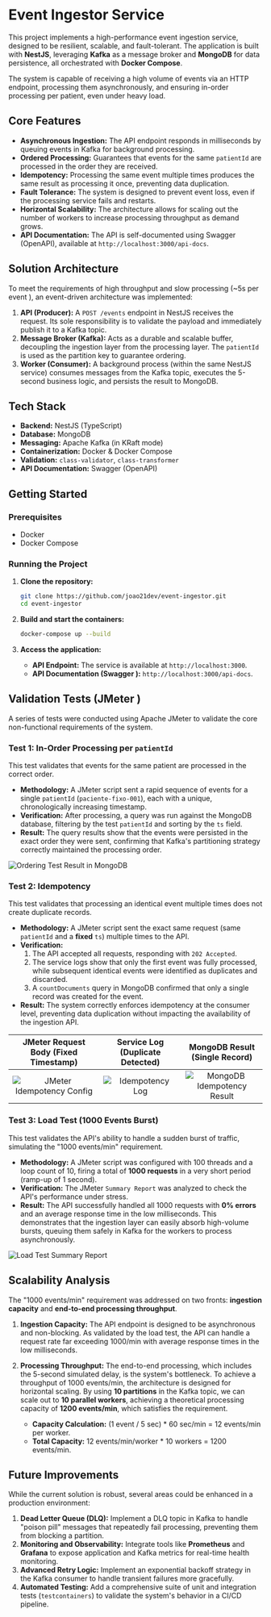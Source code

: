 # Event Ingestor Service

This project implements a high-performance event ingestion service, designed to be resilient, scalable, and fault-tolerant. The application is built with **NestJS**, leveraging **Kafka** as a message broker and **MongoDB** for data persistence, all orchestrated with **Docker Compose**.

The system is capable of receiving a high volume of events via an HTTP endpoint, processing them asynchronously, and ensuring in-order processing per patient, even under heavy load.

## Core Features

*   **Asynchronous Ingestion:** The API endpoint responds in milliseconds by queuing events in Kafka for background processing.
*   **Ordered Processing:** Guarantees that events for the same `patientId` are processed in the order they are received.
*   **Idempotency:** Processing the same event multiple times produces the same result as processing it once, preventing data duplication.
*   **Fault Tolerance:** The system is designed to prevent event loss, even if the processing service fails and restarts.
*   **Horizontal Scalability:** The architecture allows for scaling out the number of workers to increase processing throughput as demand grows.
*   **API Documentation:** The API is self-documented using Swagger (OpenAPI), available at `http://localhost:3000/api-docs`.

## Solution Architecture

To meet the requirements of high throughput and slow processing (~5s per event ), an event-driven architecture was implemented:

1.  **API (Producer):** A `POST /events` endpoint in NestJS receives the request. Its sole responsibility is to validate the payload and immediately publish it to a Kafka topic.
2.  **Message Broker (Kafka):** Acts as a durable and scalable buffer, decoupling the ingestion layer from the processing layer. The `patientId` is used as the partition key to guarantee ordering.
3.  **Worker (Consumer):** A background process (within the same NestJS service) consumes messages from the Kafka topic, executes the 5-second business logic, and persists the result to MongoDB.


## Tech Stack

*   **Backend:** NestJS (TypeScript)
*   **Database:** MongoDB
*   **Messaging:** Apache Kafka (in KRaft mode)
*   **Containerization:** Docker & Docker Compose
*   **Validation:** `class-validator`, `class-transformer`
*   **API Documentation:** Swagger (OpenAPI)

## Getting Started

### Prerequisites

*   Docker
*   Docker Compose

### Running the Project

1.  **Clone the repository:**
    ```bash
    git clone https://github.com/joao21dev/event-ingestor.git
    cd event-ingestor
    ```

2.  **Build and start the containers:**
    ```bash
    docker-compose up --build
    ```

3.  **Access the application:**
    *   **API Endpoint:** The service is available at `http://localhost:3000`.
    *   **API Documentation (Swagger ):** `http://localhost:3000/api-docs`.

## Validation Tests (JMeter )

A series of tests were conducted using Apache JMeter to validate the core non-functional requirements of the system.

### Test 1: In-Order Processing per `patientId`

This test validates that events for the same patient are processed in the correct order.

*   **Methodology:** A JMeter script sent a rapid sequence of events for a single `patientId` (`paciente-fixo-001`), each with a unique, chronologically increasing timestamp.
*   **Verification:** After processing, a query was run against the MongoDB database, filtering by the test `patientId` and sorting by the `ts` field.
*   **Result:** The query results show that the events were persisted in the exact order they were sent, confirming that Kafka's partitioning strategy correctly maintained the processing order.

![Ordering Test Result in MongoDB](./docs/images/test-result-ordering.png)

### Test 2: Idempotency

This test validates that processing an identical event multiple times does not create duplicate records.

*   **Methodology:** A JMeter script sent the exact same request (same `patientId` and a **fixed** `ts`) multiple times to the API.
*   **Verification:**
    1.  The API accepted all requests, responding with `202 Accepted`.
    2.  The service logs show that only the first event was fully processed, while subsequent identical events were identified as duplicates and discarded.
    3.  A `countDocuments` query in MongoDB confirmed that only a single record was created for the event.
*   **Result:** The system correctly enforces idempotency at the consumer level, preventing data duplication without impacting the availability of the ingestion API.

| JMeter Request Body (Fixed Timestamp) | Service Log (Duplicate Detected) |  MongoDB Result (Single Record)  |
| :---: | :---: |:--------------------------------:|
| ![JMeter Idempotency Config](./docs/images/test-config-idempotency-jmeter.png) | ![Idempotency Log](./docs/images/test-log-idempotency.png) | ![MongoDB Idempotency Result](./docs/images/test-result-idempotency-mongo.png)  |

### Test 3: Load Test (1000 Events Burst)

This test validates the API's ability to handle a sudden burst of traffic, simulating the "1000 events/min" requirement.

*   **Methodology:** A JMeter script was configured with 100 threads and a loop count of 10, firing a total of **1000 requests** in a very short period (ramp-up of 1 second).
*   **Verification:** The JMeter `Summary Report` was analyzed to check the API's performance under stress.
*   **Result:** The API successfully handled all 1000 requests with **0% errors** and an average response time in the low milliseconds. This demonstrates that the ingestion layer can easily absorb high-volume bursts, queuing them safely in Kafka for the workers to process asynchronously.

![Load Test Summary Report](./docs/images/test-result-load-summary.png)

## Scalability Analysis

The "1000 events/min" requirement was addressed on two fronts: **ingestion capacity** and **end-to-end processing throughput**.

1.  **Ingestion Capacity:** The API endpoint is designed to be asynchronous and non-blocking. As validated by the load test, the API can handle a request rate far exceeding 1000/min with average response times in the low milliseconds.

2.  **Processing Throughput:** The end-to-end processing, which includes the 5-second simulated delay, is the system's bottleneck. To achieve a throughput of 1000 events/min, the architecture is designed for horizontal scaling. By using **10 partitions** in the Kafka topic, we can scale out to **10 parallel workers**, achieving a theoretical processing capacity of **1200 events/min**, which satisfies the requirement.

    *   **Capacity Calculation:** (1 event / 5 sec) * 60 sec/min = 12 events/min per worker.
    *   **Total Capacity:** 12 events/min/worker * 10 workers = 1200 events/min.

## Future Improvements

While the current solution is robust, several areas could be enhanced in a production environment:

1.  **Dead Letter Queue (DLQ):** Implement a DLQ topic in Kafka to handle "poison pill" messages that repeatedly fail processing, preventing them from blocking a partition.
2.  **Monitoring and Observability:** Integrate tools like **Prometheus** and **Grafana** to expose application and Kafka metrics for real-time health monitoring.
3.  **Advanced Retry Logic:** Implement an exponential backoff strategy in the Kafka consumer to handle transient failures more gracefully.
4.  **Automated Testing:** Add a comprehensive suite of unit and integration tests (`testcontainers`) to validate the system's behavior in a CI/CD pipeline.
